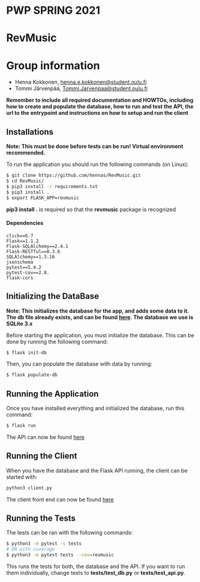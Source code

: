# PWP SPRING 2021
# RevMusic
# Group information
* Henna Kokkonen, henna.e.kokkonen@student.oulu.fi
* Tommi Järvenpää, Tommi.Jarvenpaa@student.oulu.fi

__Remember to include all required documentation and HOWTOs, including how to create and populate the database, how to run and test the API, the url to the entrypoint and instructions on how to setup and run the client__

## Installations

**Note: This must be done before tests can be run! Virtual environment recommended.**

To run the application you should run the following commands (on Linux):
```bash
$ git clone https://github.com/hennas/RevMusic.git
$ cd RevMusic/
$ pip3 install -r requirements.txt
$ pip3 install .
$ export FLASK_APP=revmusic
```
**pip3 install .** is required so that the **revmusic** package is recognized

#### Dependencies
```
click==6.7
Flask==1.1.2
Flask-SQLAlchemy==2.4.1
Flask-RESTful==0.3.6
SQLAlchemy==1.3.16
jsonschema
pytest==5.4.2
pytest-cov==2.8.
flask-cors
```

## Initializing the DataBase

**Note: This initializes the database for the app, and adds some data to it. The db file already exists, and can be found [here](https://github.com/hennas/RevMusic/blob/master/db/revmusic.db). The database we use is SQLite 3.x**

Before starting the application, you must initialize the database. This can be done by running the following command:
```bash
$ flask init-db
```
Then, you can populate the database with data by running:
```bash
$ flask populate-db
```

## Running the Application
Once you have installed everything and initialized the database, run this command:
```bash
$ flask run
```
The API can now be found [here](http://127.0.0.1:5000/api/)

## Running the Client
When you have the database and the Flask API running, the client can be started with:
```bash
python3 client.py
```
The client front end can now be found [here](http://127.0.0.1:5001)

## Running the Tests

The tests can be ran with the following commands:
```bash
$ python3 -m pytest -s tests 
# OR with coverage
$ python3 -m pytest tests --cov=revmusic
```
This runs the tests for both, the database and the API. If you want to run them individually, change tests to **tests/test_db.py** or **tests/test_api.py**.
